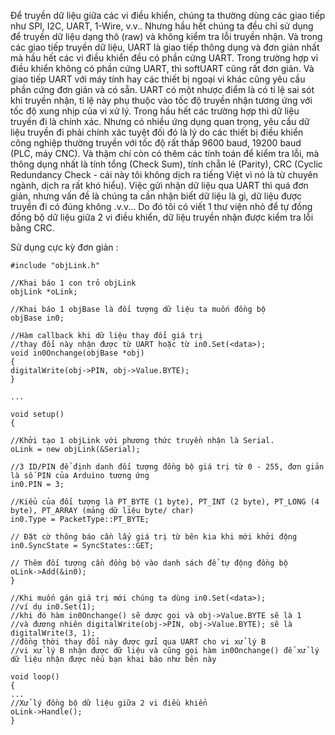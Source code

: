 Để truyền dữ liệu giữa các vi điều khiển, chúng ta thường dùng các giao tiếp như SPI, I2C, UART, 1-Wire, v.v..
Nhưng hầu hết chúng ta đều chỉ sử dụng để truyền dữ liệu dạng thô (raw) và không kiểm tra lỗi truyền nhận. Và trong các giao tiếp truyền dữ liệu, UART là giao tiếp thông dụng và đơn giản nhất mà hầu hết các vi điều khiển đều có phần cứng UART.
Trong trường hợp vi điều khiển không có phần cứng UART, thì softUART cũng rất đơn giản. Và giao tiếp UART với máy tính hay các thiết bị ngoại vi khác cũng yêu cầu phần cứng đơn giản và có sẵn.
UART có một nhược điểm là có tỉ lệ sai sót khi truyền nhận, tỉ lệ này phụ thuộc vào tốc độ truyền nhận tương ứng với tốc độ xung nhịp của vi xử lý.
Trong hầu hết các trường hợp thì dữ liệu truyền đi là chính xác.
Nhưng có nhiều ứng dụng quan trọng, yêu cầu dữ liệu truyền đi phải chính xác tuyệt đối đó là lý do các thiết bị điều khiển công nghiệp thường truyền với tốc độ rất thấp 9600 baud, 19200 baud (PLC, máy CNC). Và thậm chí còn có thêm các tính toán để kiểm tra lỗi, mà thông dụng nhất là tính tổng (Check Sum), tính chẵn lẻ (Parity), CRC (Cyclic Redundancy Check - cái này tôi không dịch ra tiếng Việt vì nó là từ chuyên ngành, dịch ra rất khó hiểu).
Việc gửi nhận dữ liệu qua UART thì quá đơn giản, nhưng vấn đề là chúng ta cần nhận biết dữ liệu là gì, dữ liệu được truyền đi có đúng không .v.v...
Do đó tôi có viết 1 thư viện nhỏ để tự đồng đồng bộ dữ liệu giữa 2 vi điều khiển, dữ liệu truyền nhận được kiểm tra lỗi bằng CRC.

Sử dụng cực kỳ đơn giản :

    #include "objLink.h"

    //Khai báo 1 con trỏ objLink
    objLink *oLink;

    //Khai báo 1 objBase là đối tượng dữ liệu ta muốn đồng bộ
    objBase in0;

    //Hàm callback khi dữ liệu thay đổi giá trị
    //thay đổi này nhận được từ UART hoặc từ in0.Set(<data>);
    void in0Onchange(objBase *obj)
    {
    digitalWrite(obj->PIN, obj->Value.BYTE);
    }
    
    ...
    
    void setup()
    {

    //Khởi tạo 1 objLink với phương thức truyền nhận là Serial.
    oLink = new objLink(&Serial);
    
    //3 ID/PIN để định danh đối tượng đồng bộ giá trị từ 0 - 255, đơn giản là số PIN của Arduino tương ứng
    in0.PIN = 3;	

    //Kiểu của đối tượng là PT_BYTE (1 byte), PT_INT (2 byte), PT_LONG (4 byte), PT_ARRAY (mảng dữ liệu byte/ char)
    in0.Type = PacketType::PT_BYTE;
    
    // Đặt cờ thông báo cần lấy giá trị từ bên kia khi mới khởi động
    in0.SyncState = SyncStates::GET;
    
    // Thêm đối tượng cần đồng bộ vào danh sách để tự động đồng bộ
    oLink->Add(&in0);
    }

    //Khi muốn gán giá trị mới chúng ta dùng in0.Set(<data>);
    //ví dụ in0.Set(1);
    //khi đó hàm in0Onchange() sẽ dược gọi và obj->Value.BYTE sẽ là 1
    //và đương nhiên digitalWrite(obj->PIN, obj->Value.BYTE); sẽ là digitalWrite(3, 1);
    //đồng thời thay đổi này được gửi qua UART cho vi xử lý B
    //vi xử lý B nhận được dữ liệu và cũng gọi hàm in0Onchange() để xử lý dữ liệu nhận được nếu bạn khai báo như bên này

    void loop()
    {
    ...
    //Xử lý đồng bộ dữ liệu giữa 2 vi điều khiển
    oLink->Handle();
    }
